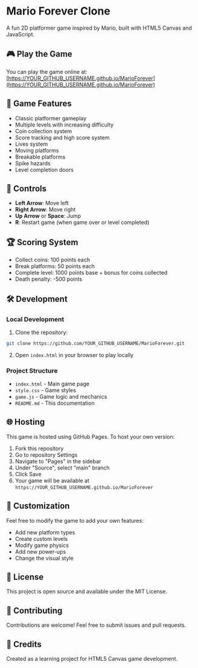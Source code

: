 # Mario Forever Clone

A fun 2D platformer game inspired by Mario, built with HTML5 Canvas and JavaScript.

## 🎮 Play the Game

You can play the game online at: [https://YOUR_GITHUB_USERNAME.github.io/MarioForever](https://YOUR_GITHUB_USERNAME.github.io/MarioForever)

## 🎯 Game Features

- Classic platformer gameplay
- Multiple levels with increasing difficulty
- Coin collection system
- Score tracking and high score system
- Lives system
- Moving platforms
- Breakable platforms
- Spike hazards
- Level completion doors

## 🎹 Controls

- **Left Arrow**: Move left
- **Right Arrow**: Move right
- **Up Arrow** or **Space**: Jump
- **R**: Restart game (when game over or level completed)

## 🏆 Scoring System

- Collect coins: 100 points each
- Break platforms: 50 points each
- Complete level: 1000 points base + bonus for coins collected
- Death penalty: -500 points

## 🛠️ Development

### Local Development

1. Clone the repository:
```bash
git clone https://github.com/YOUR_GITHUB_USERNAME/MarioForever.git
```

2. Open `index.html` in your browser to play locally

### Project Structure

- `index.html` - Main game page
- `style.css` - Game styles
- `game.js` - Game logic and mechanics
- `README.md` - This documentation

## 🌐 Hosting

This game is hosted using GitHub Pages. To host your own version:

1. Fork this repository
2. Go to repository Settings
3. Navigate to "Pages" in the sidebar
4. Under "Source", select "main" branch
5. Click Save
6. Your game will be available at `https://YOUR_GITHUB_USERNAME.github.io/MarioForever`

## 🎨 Customization

Feel free to modify the game to add your own features:
- Add new platform types
- Create custom levels
- Modify game physics
- Add new power-ups
- Change the visual style

## 📝 License

This project is open source and available under the MIT License.

## 🤝 Contributing

Contributions are welcome! Feel free to submit issues and pull requests.

## 👏 Credits

Created as a learning project for HTML5 Canvas game development. 